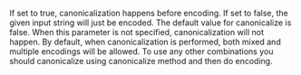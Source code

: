 If set to true, canonicalization happens before encoding. If set to false, the given input string will just be encoded. The default value for canonicalize is false. When this parameter is not specified, canonicalization will not happen. By default, when canonicalization is performed, both mixed and multiple encodings will be allowed. To use any other combinations you should canonicalize using canonicalize method and then do encoding.
